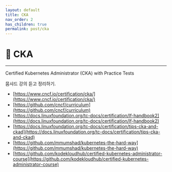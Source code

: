 ```yaml
---
layout: default
title: CKA
nav_order: 2
has_children: true
permalink: post/cka
---
```


# 🎯 CKA

---

Certified Kubernetes Administrator (CKA) with Practice Tests

뭄샤드 강의 듣고 정리하기.

- [https://www.cncf.io/certification/cka/](https://www.cncf.io/certification/cka/)
- [https://github.com/cncf/curriculum](https://github.com/cncf/curriculum)
- [https://docs.linuxfoundation.org/tc-docs/certification/lf-handbook2](https://docs.linuxfoundation.org/tc-docs/certification/lf-handbook2)
- [https://docs.linuxfoundation.org/tc-docs/certification/tips-cka-and-ckad](https://docs.linuxfoundation.org/tc-docs/certification/tips-cka-and-ckad)
- [https://github.com/mmumshad/kubernetes-the-hard-way](https://github.com/mmumshad/kubernetes-the-hard-way)
- [https://github.com/kodekloudhub/certified-kubernetes-administrator-course](https://github.com/kodekloudhub/certified-kubernetes-administrator-course)

